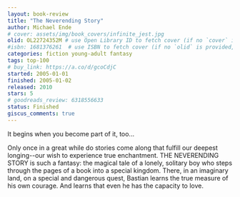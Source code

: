 ```yaml
---
layout: book-review
title: "The Neverending Story"
author: Michael Ende
# cover: assets/img/book_covers/infinite_jest.jpg
olid: OL22724352M # use Open Library ID to fetch cover (if no `cover` is provided)
#isbn: 1681376261  # use ISBN to fetch cover (if no `olid` is provided, dashes are optional)
categories: fiction young-adult fantasy
tags: top-100
# buy_link: https://a.co/d/gcoCdjC
started: 2005-01-01
finished: 2005-01-02
released: 2010
stars: 5
# goodreads_review: 6318556633
status: Finished
giscus_comments: true
---
```


It begins when you become part of it, too...

Only once in a great while do stories come along that fulfill our deepest longing--our wish to experience true enchantment. THE NEVERENDING STORY is such a fantasy: the magical tale of a lonely, solitary boy who steps through the pages of a book into a special kingdom. There, in an imaginary land, on a special and dangerous quest, Bastian learns the true measure of his own courage. And learns that even he has the capacity to love.
